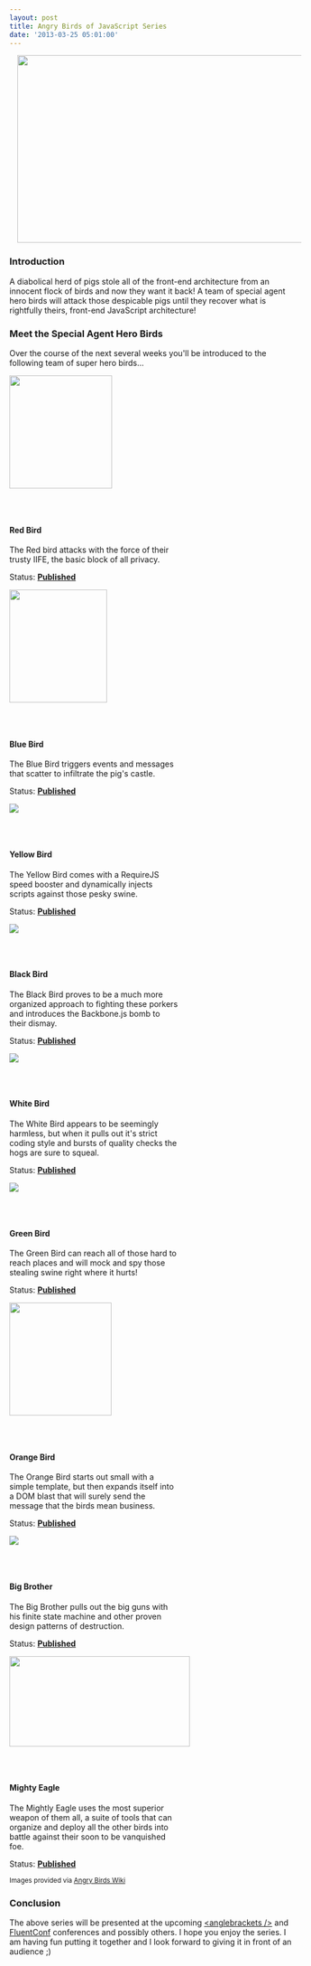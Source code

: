 ```yaml
---
layout: post
title: Angry Birds of JavaScript Series
date: '2013-03-25 05:01:00'
---
```


<div class="separator" style="clear: both; text-align: center;">
<a href="http://3.bp.blogspot.com/-x2EkpXGeIiU/UUOB_nmgpdI/AAAAAAAAX8Y/RlZdGySZWwE/s1600/5641819490_2cb448303e.jpg" imageanchor="1" style="margin-left: 1em; margin-right: 1em;"><img border="0" height="332" src="http://3.bp.blogspot.com/-x2EkpXGeIiU/UUOB_nmgpdI/AAAAAAAAX8Y/RlZdGySZWwE/s640/5641819490_2cb448303e.jpg" width="640" /></a></div>

<h3>
Introduction</h3>

A diabolical herd of pigs stole all of the front-end architecture from an innocent flock of birds and now they want it back! A team of special agent hero birds will attack those despicable pigs until they recover what is rightfully theirs, front-end JavaScript architecture!

<h3>
Meet the Special Agent Hero Birds</h3>

Over the course of the next several weeks you'll be introduced to the following team of super hero birds...

<div style="clear: both; width: 100%;">
<div style="width: 325px; float: left;">
<img border="0" height="200" src="http://4.bp.blogspot.com/-JMM-_2Tl7Es/UUOFH81EAUI/AAAAAAAAX8g/dnqsFpJFfGo/s200/red-bird.png" width="182" />
</div>
<div style="float: left; width: 300px; margin-top: 45px;">
<h4>
Red Bird</h4>

<span>The Red bird attacks with the force of their trusty IIFE, the basic block of all privacy.</span>

<span>Status: <strong><a href="http://elijahmanor.com/angry-birds-of-javascript-red-bird-iife/" target="_blank">Published</a></strong></span>
</div>
</div>

<div style="clear: both; width: 100%;">
<div style="width: 325px; float: left;">
<img border="0" height="200" src="http://4.bp.blogspot.com/-LxI_h-dYcRQ/UUOFZbQ4heI/AAAAAAAAX8w/aVsf9BQfQRU/s200/blue-bird-1.png" width="173" />
</div>
<div style="float: left; width: 300px; margin-top: 45px;">
<h4>
Blue Bird</h4>

<span>The Blue Bird triggers events and messages that scatter to infiltrate the pig's castle.</span>

<span>Status: <strong><a href="http://elijahmanor.com/angry-birds-of-javascript-blue-bird-events/" target="_blank">Published</a></strong></span>
</div>
</div>

<div style="clear: both; width: 100%;">
<div style="width: 325px; float: left;">
<img border="0" src="http://1.bp.blogspot.com/-32n5qOeDtdk/UUOFi38IgEI/AAAAAAAAX84/CIoyxmLMmkY/s1600/yellow-bird.png" />
</div>
<div style="float: left; width: 300px; margin-top: 45px;">
<h4>
Yellow Bird</h4>

<span>The Yellow Bird comes with a RequireJS speed booster and dynamically injects scripts against those pesky swine.</span>

<span>Status: <strong><a href="http://elijahmanor.com/angry-birds-of-javascript-yellow-bird-requirejs/" target="_blank">Published</a></strong></span>
</div>
</div>

<div style="clear: both; width: 100%;">
<div style="width: 325px; float: left;">
<img border="0" src="http://2.bp.blogspot.com/-4WycZj513eE/UUOFnIF28JI/AAAAAAAAX9A/Y87gPOBtyxk/s1600/black-bird.png" />
</div>
<div style="float: left; width: 300px; margin-top: 45px;">
<h4>
Black Bird</h4>

<span>The Black Bird proves to be a much more organized approach to fighting these porkers and introduces the Backbone.js bomb to their dismay.</span>

<span>Status: <strong><a href="http://elijahmanor.com/angry-birds-of-javascript-black-bird-backbone/" target="_blank">Published</a></strong></span>
</div>
</div>

<div style="clear: both; width: 100%;">
<div style="width: 325px; float: left;">
<img border="0" src="http://4.bp.blogspot.com/-yywG6-06kUM/UUOFrOcP0iI/AAAAAAAAX9I/iotHWUvRecY/s1600/white-bird.png" />
</div>
<div style="float: left; width: 300px; margin-top: 45px;">
<h4>
White Bird</h4>

<span>The White Bird appears to be seemingly harmless, but when it pulls out it's strict coding style and bursts of quality checks the hogs are sure to squeal.</span>

<span>Status: <strong><a href="http://elijahmanor.com/angry-birds-of-javascript-white-bird-linting/" target="_blank">Published</a></strong></span>
</div>
</div>

<div style="clear: both; width: 100%;">
<div style="width: 325px; float: left;">
<img border="0" src="http://3.bp.blogspot.com/-rRVmKl9KUv4/UUOFu9VUPNI/AAAAAAAAX9Q/rMstM-JU-e8/s1600/green-bird.png" />
</div>
<div style="float: left; width: 300px; margin-top: 45px;">
<h4>
Green Bird</h4>

<span>The Green Bird can reach all of those hard to reach places and will mock and spy those stealing swine right where it hurts!</span>

<span>Status: <strong><a href="http://elijahmanor.com/angry-birds-of-javascript-green-bird-mocking/" target="_blank">Published</a></strong></span>
</div>
</div>

<div style="clear: both; width: 100%;">
<div style="width: 325px; float: left;">
<img border="0" height="200" src="http://3.bp.blogspot.com/-YT-EBrpkliY/UUOFy_dcttI/AAAAAAAAX9Y/Q4VET7T9UaY/s200/orange-bird.png" width="181" />
</div>
<div style="float: left; width: 300px; margin-top: 45px;">
<h4>
Orange Bird</h4>

<span>The Orange Bird starts out small with a simple template, but then expands itself into a DOM blast that will surely send the message that the birds mean business.</span>

<span>Status: <strong><a href="http://elijahmanor.com/angry-birds-of-javascript-orange-bird-templating/" target="_blank">Published</a></strong></span>
</div>
</div>

<div style="clear: both; width: 100%;">
<div style="width: 325px; float: left;">
<img border="0" src="http://1.bp.blogspot.com/-J61UAuZaSPU/UUOF3XpAjvI/AAAAAAAAX9g/yliiflRrXXU/s1600/big-brother-bird.png" />
</div>
<div style="float: left; width: 300px; margin-top: 45px;">
<h4>
Big Brother</h4>

<span>The Big Brother pulls out the big guns with his finite state machine and other proven design patterns of destruction.</span>

<span>Status: <strong><a href="http://elijahmanor.com/angry-birds-of-javascript-big-brother-bird-patterns/" target="_blank">Published</a></strong></span>
</div>
</div>

<div style="clear: both; width: 100%;">
<div style="width: 325px; float: left;">
<img border="0" height="160" src="http://4.bp.blogspot.com/-MQvW-RP8-f0/UUOF7QwJY9I/AAAAAAAAX9o/7_-CH_56XPY/s320/mighty-eagle.png" width="320" />
</div>
<div style="float: left; width: 300px; margin-top: 45px;">
<h4>
Mighty Eagle</h4>

<span>The Mightly Eagle uses the most superior weapon of them all, a suite of tools that can organize and deploy all the other birds into battle against their soon to be vanquished foe.</span>

<span>Status: <strong><a href="http://elijahmanor.com/angry-birds-of-javascript-mighty-eagle-automation/" target="_blank">Published</a></strong></span>
</div>
</div>

<div style="clear: both; width: 100%;">


<span style="font-size: smaller;">Images provided via <a href="http://angrybirds.wikia.com/wiki/Mighty_Eagle">Angry Birds Wiki</a></span>
</div>

<h3>
Conclusion</h3>

The above series will be presented at the upcoming <a href="http://elijahmanor.com/anglebrackets-front-end-web-conference/">&lt;anglebrackets /&gt;</a> and <a href="http://elijahmanor.com/fluentconf-advanced-jquery-training-session/">FluentConf</a> conferences and possibly others. I hope you enjoy the series. I am having fun putting it together and I look forward to giving it in front of an audience ;)

